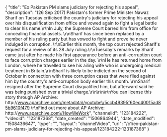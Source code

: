 {
    "title": "Ex Pakistan PM slams judiciary for rejecting his appeal",
    "description": "(26 Sep 2017) Pakistan's former Prime Minister Nawaz Sharif on Tuesday criticised the country's judiciary for rejecting his appeal over his disqualification from office and vowed again to fight a legal battle to clear his name.\r\nIn July, the Supreme Court barred him from office for concealing financial assets. \r\nSharif has since been replaced by a member of his ruling party but has vowed to fight and prove he never indulged in corruption. \r\nEarlier this month, the top court rejected Sharif's request for a review of its 28 July ruling.\r\nTuesday's remarks by Sharif came just after he made his first appearance before an anti-corruption court to face corruption charges earlier in the day. \r\nHe has returned home from London, where he travelled to see his ailing wife who is undergoing medical treatment in Britain.\r\nSharif is likely to be indicted on the second of October in connection with three corruption cases that were filed against him by the country's anti-corruption body earlier this month. \r\nSharif resigned after the Supreme Court disqualified him, but afterward said he was being punished over a trivial charge.\r\n\r\n\r\nYou can license this story through AP Archive: http:\/\/www.aparchive.com\/metadata\/youtube\/5ccb49395f60ec40015ad85b9610f479 \r\nFind out more about AP Archive: http:\/\/www.aparchive.com\/HowWeWork",
    "channelid": "123184222",
    "videoid": "123187368",
    "date_created": "1506864944",
    "date_modified": "1508436647",
    "type": "",
    "layout": "channelVideo",
    "url": "\/c1\/ex-pakistan-pm-slams-judiciary-for-rejecting-his-appeal\/123184222-123187368"
}